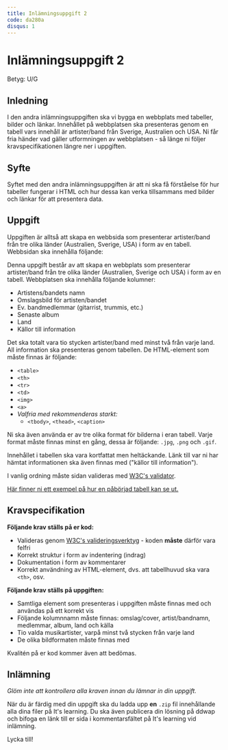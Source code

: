 ```yaml
---
title: Inlämningsuppgift 2
code: da280a
disqus: 1
---
```


# Inlämningsuppgift 2

Betyg: U/G

## Inledning

I den andra inlämningsuppgiften ska vi bygga en webbplats med tabeller, bilder och länkar. Innehållet på webbplatsen ska presenteras genom en tabell vars innehåll är artister/band från Sverige, Australien och USA. Ni får fria händer vad gäller utformningen av webbplatsen - så länge ni följer kravspecifikationen längre ner i uppgiften.

## Syfte

Syftet med den andra inlämningsuppgiften är att ni ska få förståelse för hur tabeller fungerar i HTML och hur dessa kan verka tillsammans med bilder och länkar för att presentera data.

## Uppgift

Uppgiften är alltså att skapa en webbsida som presenterar artister/band från tre olika länder (Australien, Sverige, USA) i form av en tabell. Webbsidan ska innehålla följande:

Denna uppgift består av att skapa en webbplats som presenterar artister/band från tre olika länder (Australien, Sverige och USA) i form av en tabell. Webbplatsen ska innehålla följande kolumner:

* Artistens/bandets namn
* Omslagsbild för artisten/bandet
* Ev. bandmedlemmar (gitarrist, trummis, etc.)
* Senaste album
* Land
* Källor till information 

Det ska totalt vara tio stycken artister/band med minst två från varje land. All information ska presenteras genom tabellen. De HTML-element som måste finnas är följande:

* `<table>`
* `<th>`
* `<tr>`
* `<td>`
* `<img>`
* `<a>`
* *Valfria med rekommenderas starkt:*
    * `<tbody>`, `<thead>`, `<caption>`

Ni ska även använda er av tre olika format för bilderna i eran tabell. Varje format måste finnas minst en gång, dessa är följande: `.jpg`, `.png` och `.gif`.

Innehållet i tabellen ska vara kortfattat men heltäckande. Länk till var ni har hämtat informationen ska även finnas med ("källor till information").

I vanlig ordning måste sidan valideras med [W3C's validator](http://validator.w3.org).

[Här finner ni ett exempel på hur en påbörjad tabell kan se ut.](/assets/material/da280a_inl2_tabell.png)

## Kravspecifikation

**Följande krav ställs på er kod:**

* Valideras genom [W3C's valideringsverktyg](http://validator.w3.org) - koden **måste** därför vara felfri
* Korrekt struktur i form av indentering (indrag)
* Dokumentation i form av kommentarer
* Korrekt användning av HTML-element, dvs. att tabellhuvud ska vara `<th>`, osv.

**Följande krav ställs på uppgiften:**

* Samtliga element som presenteras i uppgiften måste finnas med och användas på ett korrekt vis
* Följande kolumnnamn måste finnas: omslag/cover, artist/bandnamn, medlemmar, album, land och källa
* Tio valda musikartister, varpå minst två stycken från varje land
* De olika bildformaten måste finnas med

Kvalitén på er kod kommer även att bedömas.

## Inlämning

*Glöm inte att kontrollera alla kraven innan du lämnar in din uppgift.*

När du är färdig med din uppgift ska du ladda upp **en** `.zip` fil innehållande alla dina filer på It's learning. Du ska även publicera din lösning på ddwap och bifoga en länk till er sida i kommentarsfältet på It's learning vid inlämning.

Lycka till!
